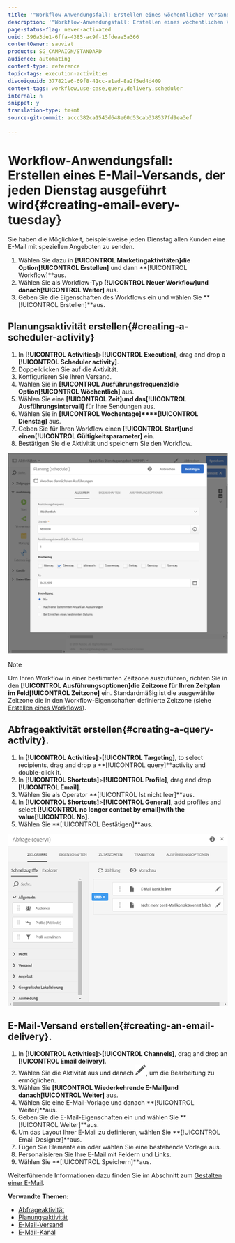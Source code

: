 ```yaml
---
title: '"Workflow-Anwendungsfall: Erstellen eines wöchentlichen Versands"'
description: '"Workflow-Anwendungsfall: Erstellen eines wöchentlichen Versands"'
page-status-flag: never-activated
uuid: 396a3de1-6ffa-4385-ac9f-15fdeae5a366
contentOwner: sauviat
products: SG_CAMPAIGN/STANDARD
audience: automating
content-type: reference
topic-tags: execution-activities
discoiquuid: 377821e6-69f8-41cc-a1ad-8a2f5ed4d409
context-tags: workflow,use-case,query,delivery,scheduler
internal: n
snippet: y
translation-type: tm+mt
source-git-commit: accc382ca1543d648e60d53cab338537fd9ea3ef

---
```



# Workflow-Anwendungsfall: Erstellen eines E-Mail-Versands, der jeden Dienstag ausgeführt wird{#creating-email-every-tuesday}

Sie haben die Möglichkeit, beispielsweise jeden Dienstag allen Kunden eine E-Mail mit speziellen Angeboten zu senden.

1. Wählen Sie dazu in **[!UICONTROL Marketingaktivitäten]**die Option**[!UICONTROL  Erstellen]** und dann **[!UICONTROL Workflow]**aus.
1. Wählen Sie als Workflow-Typ **[!UICONTROL Neuer Workflow]**und danach**[!UICONTROL  Weiter]** aus.
1. Geben Sie die Eigenschaften des Workflows ein und wählen Sie **[!UICONTROL Erstellen]**aus.

## Planungsaktivität erstellen{#creating-a-scheduler-activity}

1. In **[!UICONTROL Activities]**>**[!UICONTROL  Execution]**, drag and drop a **[!UICONTROL Scheduler activity]**.
1. Doppelklicken Sie auf die Aktivität.
1. Konfigurieren Sie Ihren Versand.
1. Wählen Sie in **[!UICONTROL Ausführungsfrequenz]**die Option**[!UICONTROL  Wöchentlich]** aus.
1. Wählen Sie eine **[!UICONTROL Zeit]**und das**[!UICONTROL  Ausführungsintervall]** für Ihre Sendungen aus.
1. Wählen Sie in **[!UICONTROL Wochentage]****[!UICONTROL  Dienstag]** aus.
1. Geben Sie für Ihren Workflow einen **[!UICONTROL Start]**und einen**[!UICONTROL  Gültigkeitsparameter]** ein.
1. Bestätigen Sie die Aktivität und speichern Sie den Workflow.

![](assets/scheduler_properties.png)

>[!NOTE]
>
>Um Ihren Workflow in einer bestimmten Zeitzone auszuführen, richten Sie in den **[!UICONTROL Ausführungsoptionen]**die Zeitzone für Ihren Zeitplan im Feld**[!UICONTROL  Zeitzone]** ein. Standardmäßig ist die ausgewählte Zeitzone die in den Workflow-Eigenschaften definierte Zeitzone (siehe [Erstellen eines Workflows](../../automating/using/building-a-workflow.md)).

## Abfrageaktivität erstellen{#creating-a-query-activity}.

1. In **[!UICONTROL Activities]**>**[!UICONTROL  Targeting]**, to select recipients, drag and drop a **[!UICONTROL query]**activity and double-click it.
1. In **[!UICONTROL Shortcuts]**>**[!UICONTROL  Profile]**, drag and drop **[!UICONTROL Email]**.
1. Wählen Sie als Operator **[!UICONTROL Ist nicht leer]**aus.
1. In **[!UICONTROL Shortcuts]**>**[!UICONTROL  General]**, add profiles and select **[!UICONTROL no longer contact by email]**with the value**[!UICONTROL  No]**.
1. Wählen Sie **[!UICONTROL Bestätigen]**aus.

![](assets/wf-complement-query.png)

## E-Mail-Versand erstellen{#creating-an-email-delivery}.

1. In **[!UICONTROL Activities]**>**[!UICONTROL  Channels]**, drag and drop an **[!UICONTROL Email delivery]**.
1. Wählen Sie die Aktivität aus und danach ![](assets/edit_darkgrey-24px.png), um die Bearbeitung zu ermöglichen.
1. Wählen Sie **[!UICONTROL Wiederkehrende E-Mail]**und danach**[!UICONTROL  Weiter]** aus.
1. Wählen Sie eine E-Mail-Vorlage und danach **[!UICONTROL Weiter]**aus.
1. Geben Sie die E-Mail-Eigenschaften ein und wählen Sie **[!UICONTROL Weiter]**aus.
1. Um das Layout Ihrer E-Mail zu definieren, wählen Sie **[!UICONTROL Email Designer]**aus.
1. Fügen Sie Elemente ein oder wählen Sie eine bestehende Vorlage aus.
1. Personalisieren Sie Ihre E-Mail mit Feldern und Links.
1. Wählen Sie **[!UICONTROL Speichern]**aus.

Weiterführende Informationen dazu finden Sie im Abschnitt zum [Gestalten einer E-Mail](../../designing/using/designing-from-scratch.md#designing-an-email-content-from-scratch).

**Verwandte Themen:**

* [Abfrageaktivität](../..//automating/using/query.md)
* [Planungsaktivität](../..//automating/using/scheduler.md)
* [E-Mail-Versand](../..//automating/using/email-delivery.md)
* [E-Mail-Kanal](../..//channels/using/creating-an-email.md)
